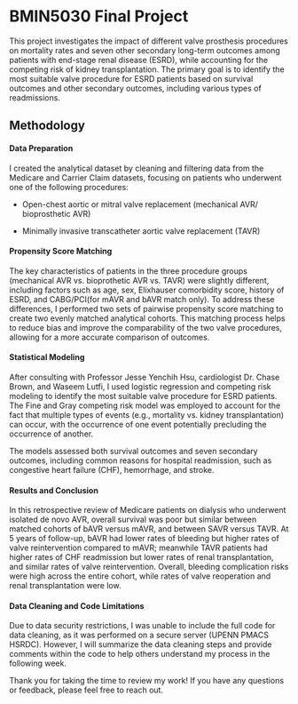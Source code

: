 # BMIN5030 Final Project

This project investigates the impact of different valve prosthesis procedures on mortality rates and seven other secondary long-term outcomes among patients with end-stage renal disease (ESRD), while accounting for the competing risk of kidney transplantation. The primary goal is to identify the most suitable valve procedure for ESRD patients based on survival outcomes and other secondary outcomes, including various types of readmissions.

## Methodology

#### Data Preparation

I created the analytical dataset by cleaning and filtering data from the Medicare and Carrier Claim datasets, focusing on patients who underwent one of the following procedures:

-   Open-chest aortic or mitral valve replacement (mechanical AVR/ bioprosthetic AVR)

-   Minimally invasive transcatheter aortic valve replacement (TAVR)

#### Propensity Score Matching

The key characteristics of patients in the three procedure groups (mechanical AVR vs. bioprothetic AVR vs. TAVR) were slightly different, including factors such as age, sex, Elixhauser comorbidity score, history of ESRD, and CABG/PCI(for mAVR and bAVR match only). To address these differences, I performed two sets of pairwise propensity score matching to create two evenly matched analytical cohorts. This matching process helps to reduce bias and improve the comparability of the two valve procedures, allowing for a more accurate comparison of outcomes.

#### Statistical Modeling

After consulting with Professor Jesse Yenchih Hsu, cardiologist Dr. Chase Brown, and Waseem Lutfi, I used logistic regression and competing risk modeling to identify the most suitable valve procedure for ESRD patients. The Fine and Gray competing risk model was employed to account for the fact that multiple types of events (e.g., mortality vs. kidney transplantation) can occur, with the occurrence of one event potentially precluding the occurrence of another.

The models assessed both survival outcomes and seven secondary outcomes, including common reasons for hospital readmission, such as congestive heart failure (CHF), hemorrhage, and stroke.

#### Results and Conclusion

In this retrospective review of Medicare patients on dialysis who underwent isolated de novo AVR, overall survival was poor but similar between matched cohorts of bAVR versus mAVR, and between SAVR versus TAVR. At 5 years of follow-up, bAVR had lower rates of bleeding but higher rates of valve reintervention compared to mAVR; meanwhile TAVR patients had higher rates of CHF readmission but lower rates of renal transplantation, and similar rates of valve reintervention. Overall, bleeding complication risks were high across the entire cohort, while rates of valve reoperation and renal transplantation were low.

#### Data Cleaning and Code Limitations

Due to data security restrictions, I was unable to include the full code for data cleaning, as it was performed on a secure server (UPENN PMACS HSRDC). However, I will summarize the data cleaning steps and provide comments within the code to help others understand my process in the following week.

Thank you for taking the time to review my work! If you have any questions or feedback, please feel free to reach out.

